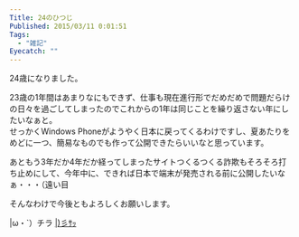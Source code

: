 ```yaml
---
Title: 24のひつじ
Published: 2015/03/11 0:01:51
Tags:
  - "雑記"
Eyecatch: ""
---
```

24歳になりました。  

23歳の1年間はあまりなにもできず、仕事も現在進行形でだめだめで問題だらけの日々を過ごしてしまったのでこれからの1年は同じことを繰り返さない年にしたいなぁと。  
せっかくWindows Phoneがようやく日本に戻ってくるわけですし、夏あたりをめどに一つ、簡易なものでも作って公開できたらいいなと思っています。  

あともう3年だか4年だか経ってしまったサイトつくるつくる詐欺もそろそろ打ち止めにして、今年中に、できれば日本で端末が発売される前に公開したいなぁ・・・（遠い目

そんなわけで今後ともよろしくお願いします。






|ω・`）チラ
[|)彡ｻｯ](http://www.amazon.co.jp/registry/wishlist/1MWF7SLKI5LI3/ref=cm_sw_r_tw_ws_wCW.ub1XHBWQD)